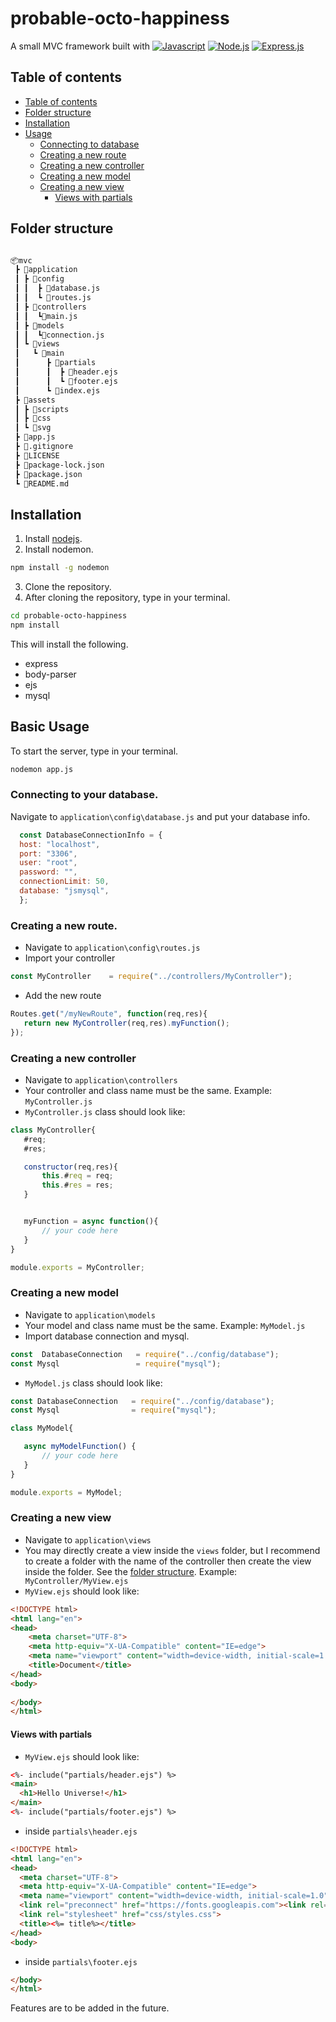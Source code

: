 # probable-octo-happiness
A small MVC framework built with 
[![Javascript](https://img.shields.io/badge/JavaScript-informational?style=flat&logo=javascript&logoColor=F1EB2B&color=34342E)](https://developer.mozilla.org/en-US/docs/Web/JavaScript)
[![Node.js](https://img.shields.io/badge/Node.js-informational?style=flat&logo=node.js&logoColor=68a063&color=34342E)](https://github.com/nodejs/node)
[![Express.js](https://img.shields.io/badge/Express.js-informational?style=flat&logo=express&logoColor=white&color=34342E)](https://github.com/expressjs/express)

## Table of contents
- [Table of contents](#table-of-contents)
- [Folder structure](#folder-structure)
- [Installation](#installation)
- [Usage](#basic-usage)  
  - [Connecting to database](#connecting-to-your-database)  
  - [Creating a new route](#creating-a-new-route)  
  - [Creating a new controller](#creating-a-new-controller)  
  - [Creating a new model](#creating-a-new-model)  
  - [Creating a new view](#creating-a-new-view)  
    - [Views with partials](#views-with-partials)  
    
## Folder structure
```bash

📦mvc
 ┣ 📂application
 ┃ ┣ 📂config
 ┃ ┃  ┣ 📜database.js
 ┃ ┃  ┗ 📜routes.js
 ┃ ┣ 📂controllers
 ┃ ┃  ┗📜main.js
 ┃ ┣ 📂models
 ┃ ┃  ┗📜connection.js
 ┃ ┗ 📂views
 ┃   ┗ 📂main
 ┃      ┣ 📂partials
 ┃      ┃  ┣ 📜header.ejs
 ┃      ┃  ┗ 📜footer.ejs
 ┃      ┗ 📜index.ejs
 ┣ 📂assets
 ┃ ┣ 📂scripts
 ┃ ┣ 📂css
 ┃ ┗ 📂svg
 ┣ 📜app.js
 ┣ 📜.gitignore
 ┣ 📜LICENSE
 ┣ 📜package-lock.json
 ┣ 📜package.json
 ┗ 📜README.md

```

## Installation
1. Install [nodejs](https://nodejs.org/en/download/).
2. Install nodemon.
```bash
npm install -g nodemon
```
3. Clone the repository.
4. After cloning the repository, type in your terminal.
```bash
cd probable-octo-happiness
npm install
```
This will install the following.
  - express
  - body-parser
  - ejs
  - mysql


## Basic Usage
To start the server, type in your terminal.
```bash
nodemon app.js
```
### Connecting to your database.
Navigate to `application\config\database.js` and put your database info. 
  ``` js
    const DatabaseConnectionInfo = {
    host: "localhost",
    port: "3306",
    user: "root",
    password: "",
    connectionLimit: 50,
    database: "jsmysql",
    };
  ```
 ### Creating a new route.
 - Navigate to `application\config\routes.js`
 - Import your controller
 ``` js
 const MyController    = require("../controllers/MyController");
 ```
 - Add the new route
 ``` js
 Routes.get("/myNewRoute", function(req,res){
    return new MyController(req,res).myFunction();
});
 ```
 ### Creating a new controller
 - Navigate to `application\controllers`
 - Your controller and class name must be the same. Example: `MyController.js`
 - `MyController.js` class should look like:
 ``` js
class MyController{
    #req;
    #res;

    constructor(req,res){
        this.#req = req;
        this.#res = res;
    }


    myFunction = async function(){
        // your code here
    }
}

module.exports = MyController;
 ```
  ### Creating a new model
  - Navigate to `application\models`
  - Your model and class name must be the same. Example: `MyModel.js`
  - Import database connection and mysql.
  ``` js
  const  DatabaseConnection   = require("../config/database");
  const Mysql                 = require("mysql");
  ```
  - `MyModel.js` class should look like:
 ``` js
const DatabaseConnection   = require("../config/database");
const Mysql                = require("mysql");

class MyModel{

    async myModelFunction() {
        // your code here
    }
}

module.exports = MyModel;
 ```
### Creating a new view
- Navigate to `application\views`
- You may directly create a view inside the `views` folder, but I recommend to create a folder with the name of the controller then create the view inside the folder. See the [folder structure](#folder-structure). Example:` MyController/MyView.ejs`
- `MyView.ejs` should look like:
``` html
<!DOCTYPE html>
<html lang="en">
<head>
    <meta charset="UTF-8">
    <meta http-equiv="X-UA-Compatible" content="IE=edge">
    <meta name="viewport" content="width=device-width, initial-scale=1.0">
    <title>Document</title>
</head>
<body>
    
</body>
</html>
```
  #### Views with partials
  - `MyView.ejs` should look like:
  ``` html
  <%- include("partials/header.ejs") %>
<main>
    <h1>Hello Universe!</h1>
</main>
<%- include("partials/footer.ejs") %>

  ```
  - inside `partials\header.ejs`
  ``` html
  <!DOCTYPE html>
<html lang="en">
<head>
    <meta charset="UTF-8">
    <meta http-equiv="X-UA-Compatible" content="IE=edge">
    <meta name="viewport" content="width=device-width, initial-scale=1.0">
    <link rel="preconnect" href="https://fonts.googleapis.com"><link rel="preconnect" href="https://fonts.gstatic.com" crossorigin><link href="https://fonts.googleapis.com/css2?family=Poppins:wght@100&display=swap" rel="stylesheet">
    <link rel="stylesheet" href="css/styles.css">
    <title><%= title%></title>
</head>
<body>
  ```
  
  - inside `partials\footer.ejs`
  ``` html
  </body>
</html>
  ```
Features are to be added in the future.
  
